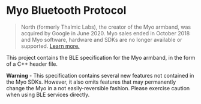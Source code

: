 # Myo Bluetooth Protocol

> North (formerly Thalmic Labs), the creator of the Myo armband, was acquired by Google in June 2020. Myo sales ended in October 2018 and Myo software, hardware and SDKs are no longer available or supported. [Learn more.](https://support.getmyo.com)

This project contains the BLE specification for the Myo armband, in the form of a C++ header file. 

**Warning** - This specification contains several new features not contained in the Myo SDKs. However, it also omits 
features that may permanently change the Myo in a not easily-reversible fashion. Please exercise caution when 
using BLE services directly.
